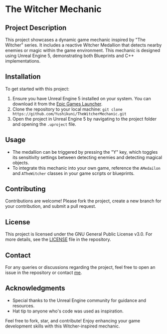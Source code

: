# The Witcher Mechanic

## Project Description
This project showcases a dynamic game mechanic inspired by "The Witcher" series. It includes a reactive Witcher Medallion that detects nearby enemies or magic within the game environment. This mechanic is designed using Unreal Engine 5, demonstrating both Blueprints and C++ implementations.

## Installation
To get started with this project:
1. Ensure you have Unreal Engine 5 installed on your system. You can download it from the [Epic Games Launcher](https://www.unrealengine.com/en-US/download).
2. Clone the repository to your local machine: ``git clone https://github.com/Yushikuni/TheWitcherMechanic.git``
3. Open the project in Unreal Engine 5 by navigating to the project folder and opening the `.uproject` file.

## Usage
- The medallion can be triggered by pressing the "Y" key, which toggles its sensitivity settings between detecting enemies and detecting magical objects.
- To integrate this mechanic into your own game, reference the `AMedailon` and `ATheWitcher` classes in your game scripts or blueprints.

## Contributing
Contributions are welcome! Please fork the project, create a new branch for your contribution, and submit a pull request.

## License
This project is licensed under the GNU General Public License v3.0. For more details, see the [LICENSE](LICENSE) file in the repository.

## Contact
For any queries or discussions regarding the project, feel free to open an issue in the repository or contact [me](mailto:huskvenimrah@gmail.com).

## Acknowledgments
- Special thanks to the Unreal Engine community for guidance and resources.
- Hat tip to anyone who's code was used as inspiration.
 <!--
## Screenshots and Demos
![Medallion Effect](screenshot1.png)  
*The Witcher Medallion in action, detecting magic.*

![HUD Setup](screenshot2.png)  
*Custom HUD displaying medallion status and minimap.*-->

Feel free to fork, star, and contribute! Enjoy enhancing your game development skills with this Witcher-inspired mechanic.

